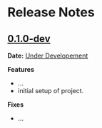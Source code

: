 # Release Notes

## [0.1.0-dev]

__Date:__ [Under Developement](https://github.com/aniketmaithani/sutta-contri-web/issues/1)

__Features__

- ...
- initial setup of project.

__Fixes__

- ...

[0.1.0-dev]: https://github.com/aniketmaithani/sutta-contri-web/compare/v0.0.0...master
